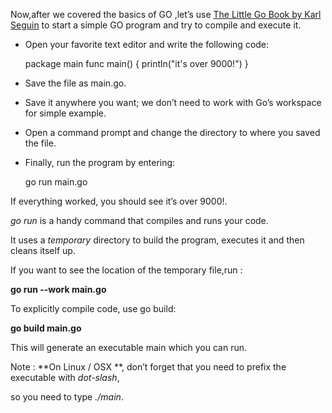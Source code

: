 


Now,after we covered the basics of GO ,let’s use   [The Little Go Book  by Karl Seguin](http://openmymind.net/assets/go/go.pdf) to start a simple GO program and try to compile and execute it. 

* Open your favorite text editor and write the following code:

    package main
    func main() {
    println("it's over 9000!")
    }

* Save the file as main.go.

* Save it anywhere you want; we don’t need to work with Go’s workspace for simple example.

* Open a command prompt and change the directory to where you saved the file. 

* Finally, run the program by entering:

    go run main.go

If everything worked, you should see it’s over 9000!.


*go run* is a handy command that compiles and runs your code. 

 It uses a *temporary* directory to build the program, executes it and then cleans itself up. 
 
If you want to see the location of the temporary file,run :

**go run --work main.go**

To explicitly compile code, use go build:

**go build main.go**

This will generate an executable main which you can run. 

Note :
**On Linux / OSX **, don’t forget that you need to prefix the executable with *dot-slash*,

so you need to type *./main*.


